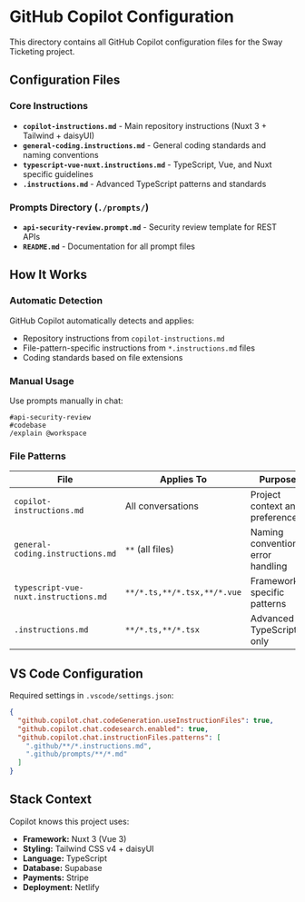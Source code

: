 # GitHub Copilot Configuration

This directory contains all GitHub Copilot configuration files for the Sway Ticketing project.

## Configuration Files

### Core Instructions

- **`copilot-instructions.md`** - Main repository instructions (Nuxt 3 + Tailwind + daisyUI)
- **`general-coding.instructions.md`** - General coding standards and naming conventions
- **`typescript-vue-nuxt.instructions.md`** - TypeScript, Vue, and Nuxt specific guidelines
- **`.instructions.md`** - Advanced TypeScript patterns and standards

### Prompts Directory (`./prompts/`)

- **`api-security-review.prompt.md`** - Security review template for REST APIs
- **`README.md`** - Documentation for all prompt files

## How It Works

### Automatic Detection

GitHub Copilot automatically detects and applies:

- Repository instructions from `copilot-instructions.md`
- File-pattern-specific instructions from `*.instructions.md` files
- Coding standards based on file extensions

### Manual Usage

Use prompts manually in chat:

```text
#api-security-review
#codebase
/explain @workspace
```

### File Patterns

| File | Applies To | Purpose |
|------|------------|---------|
| `copilot-instructions.md` | All conversations | Project context and preferences |
| `general-coding.instructions.md` | `**` (all files) | Naming conventions, error handling |
| `typescript-vue-nuxt.instructions.md` | `**/*.ts,**/*.tsx,**/*.vue` | Framework-specific patterns |
| `.instructions.md` | `**/*.ts,**/*.tsx` | Advanced TypeScript only |

## VS Code Configuration

Required settings in `.vscode/settings.json`:

```json
{
  "github.copilot.chat.codeGeneration.useInstructionFiles": true,
  "github.copilot.chat.codesearch.enabled": true,
  "github.copilot.chat.instructionFiles.patterns": [
    ".github/**/*.instructions.md",
    ".github/prompts/**/*.md"
  ]
}
```

## Stack Context

Copilot knows this project uses:

- **Framework:** Nuxt 3 (Vue 3)
- **Styling:** Tailwind CSS v4 + daisyUI
- **Language:** TypeScript
- **Database:** Supabase
- **Payments:** Stripe
- **Deployment:** Netlify

